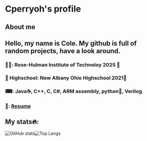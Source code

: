 # Cperryoh's profile
## About me
## Hello, my name is Cole. My github is full of random projects, have a look around. 
### 👨‍🎓: Rose-Hulman Institute of Technoloy 2025 🐘
### 🏫 Highschool: New Albany Ohio Highschool 2021🦅
### ⌨: Java☕, C++, C, C#, ARM assembly, python🐍, Verilog
### 📃: [Resume](https://drive.google.com/file/d/1WKltVHkNo8RHcStUlomeScTYBVcS8Q6c/view?usp=sharing)
## My stats🔥:
![GitHub stats](https://github-readme-stats.vercel.app/api?username=cperryoh&theme=tokyonight&count_private=true&show_icons=true)![Top Langs](https://github-readme-stats.vercel.app/api/top-langs/?username=cperryoh&theme=tokyonight&layout=compact)
